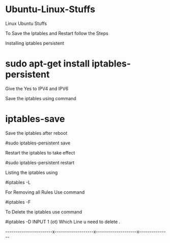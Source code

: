 Ubuntu-Linux-Stuffs
===================

Linux Ubuntu Stuffs



To Save the Iptables and Restart follow the Steps 


Installing iptables persistent 


# sudo apt-get install iptables-persistent 


Give the Yes to IPV4 and IPV6

Save the iptables using command 


# iptables-save


Save the iptables after reboot 


#sudo iptables-persistent save 


Restart the iptables to take effect 


#sudo iptables-persistent restart


Listing the iptables using 


#iptables -L


For Removing all Rules Use command 


#iptables -F


To Delete the iptables use command 


#iptables -D INPUT 1 (ot) Which Line u need to delete .



-----------------------x-------------------x--------------------x---------------
